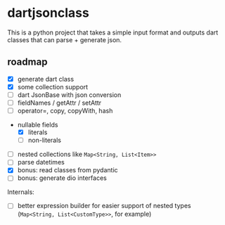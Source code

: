 # dartjsonclass

This is a python project that takes a simple input format and outputs dart classes that can parse + generate json.

## roadmap

- [x] generate dart class
- [x] some collection support
- [ ] dart JsonBase with json conversion
- [ ] fieldNames / getAttr / setAttr
- [ ] operator=, copy, copyWith, hash
- nullable fields
  - [x] literals
  - [ ] non-literals
- [ ] nested collections like `Map<String, List<Item>>`
- [ ] parse datetimes
- [x] bonus: read classes from pydantic
- [ ] bonus: generate dio interfaces

Internals:

- [ ] better expression builder for easier support of nested types (`Map<String, List<CustomType>>`, for example)
